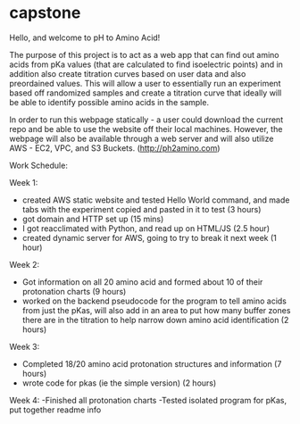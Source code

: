 # capstone

Hello, and welcome to pH to Amino Acid!

The purpose of this project is to act as a web app that can find out amino acids from pKa values (that are calculated to find isoelectric points) and in addition also create titration curves based on user data and also preordained values. This will allow a user to essentially run an experiment based off randomized samples and create a titration curve that ideally will be able to identify possible amino acids in the sample.

In order to run this webpage statically - a user could download the current repo and be able to use the website off their local machines. However, the webpage will also be available through a web server and will also utilize AWS - EC2, VPC, and S3 Buckets. (http://ph2amino.com)


Work Schedule:

Week 1:
- created AWS static website and tested Hello World command, and made tabs with the experiment copied and pasted in it to test (3 hours)
- got domain and HTTP set up (15 mins)
- I got reacclimated with Python, and read up on HTML/JS (2.5 hour)
- created dynamic server for AWS, going to try to break it next week (1 hour)

Week 2:
- Got information on all 20 amino acid and formed about 10 of their protonation charts (9 hours)
- worked on the backend pseudocode for the program to tell amino acids from just the pKas, will also add in an area to put how many buffer zones there are in the titration to help narrow down amino acid identification (2 hours)

Week 3:
- Completed 18/20 amino acid protonation structures and information (7 hours)
- wrote code for pkas (ie the simple version) (2 hours)

Week 4:
-Finished all protonation charts
-Tested isolated program for pKas, put together readme info
